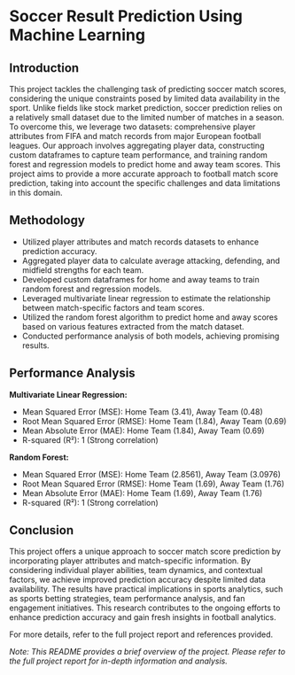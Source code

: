 # Soccer Result Prediction Using Machine Learning

## Introduction

This project tackles the challenging task of predicting soccer match scores, considering the unique constraints posed by limited data availability in the sport. Unlike fields like stock market prediction, soccer prediction relies on a relatively small dataset due to the limited number of matches in a season. To overcome this, we leverage two datasets: comprehensive player attributes from FIFA and match records from major European football leagues. Our approach involves aggregating player data, constructing custom dataframes to capture team performance, and training random forest and regression models to predict home and away team scores. This project aims to provide a more accurate approach to football match score prediction, taking into account the specific challenges and data limitations in this domain.

## Methodology

- Utilized player attributes and match records datasets to enhance prediction accuracy.
- Aggregated player data to calculate average attacking, defending, and midfield strengths for each team.
- Developed custom dataframes for home and away teams to train random forest and regression models.
- Leveraged multivariate linear regression to estimate the relationship between match-specific factors and team scores.
- Utilized the random forest algorithm to predict home and away scores based on various features extracted from the match dataset.
- Conducted performance analysis of both models, achieving promising results.

## Performance Analysis

**Multivariate Linear Regression:**
- Mean Squared Error (MSE): Home Team (3.41), Away Team (0.48)
- Root Mean Squared Error (RMSE): Home Team (1.84), Away Team (0.69)
- Mean Absolute Error (MAE): Home Team (1.84), Away Team (0.69)
- R-squared (R²): 1 (Strong correlation)

**Random Forest:**
- Mean Squared Error (MSE): Home Team (2.8561), Away Team (3.0976)
- Root Mean Squared Error (RMSE): Home Team (1.69), Away Team (1.76)
- Mean Absolute Error (MAE): Home Team (1.69), Away Team (1.76)
- R-squared (R²): 1 (Strong correlation)

## Conclusion

This project offers a unique approach to soccer match score prediction by incorporating player attributes and match-specific information. By considering individual player abilities, team dynamics, and contextual factors, we achieve improved prediction accuracy despite limited data availability. The results have practical implications in sports analytics, such as sports betting strategies, team performance analysis, and fan engagement initiatives. This research contributes to the ongoing efforts to enhance prediction accuracy and gain fresh insights in football analytics.

For more details, refer to the full project report and references provided.

*Note: This README provides a brief overview of the project. Please refer to the full project report for in-depth information and analysis.*
